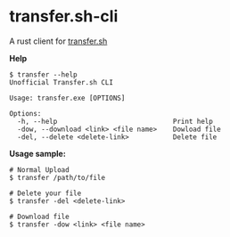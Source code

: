 # transfer.sh-cli
A rust client for [transfer.sh](https://transfer.sh/)

**Help**
```
$ transfer --help
Unofficial Transfer.sh CLI

Usage: transfer.exe [OPTIONS]

Options:
  -h, --help                             Print help
  -dow, --download <link> <file name>    Dowload file
  -del, --delete <delete-link>           Delete file

```

**Usage sample:**
```
# Normal Upload
$ transfer /path/to/file

# Delete your file
$ transfer -del <delete-link>

# Download file
$ transfer -dow <link> <file name>
```
